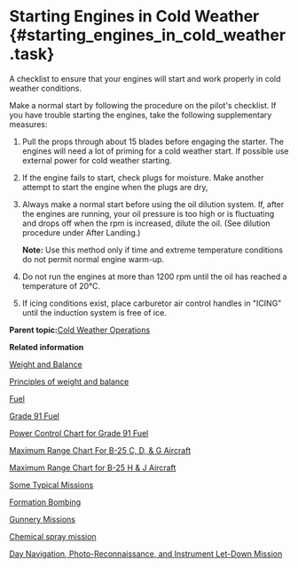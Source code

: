 # Starting Engines in Cold Weather {#starting_engines_in_cold_weather .task}

A checklist to ensure that your engines will start and work properly in cold weather conditions.

Make a normal start by following the procedure on the pilot's checklist. If you have trouble starting the engines, take the following supplementary measures:

1.  Pull the props through about 15 blades before engaging the starter. The engines will need a lot of priming for a cold weather start. If possible use external power for cold weather starting.

2.  If the engine fails to start, check plugs for moisture. Make another attempt to start the engine when the plugs are dry,

3.  Always make a normal start before using the oil dilution system. If, after the engines are running, your oil pressure is too high or is fluctuating and drops off when the rpm is increased, dilute the oil. \(See dilution procedure under After Landing.\)

    **Note:** Use this method only if time and extreme temperature conditions do not permit normal engine warm-up.

4.  Do not run the engines at more than 1200 rpm until the oil has reached a temperature of 20°C.

5.  If icing conditions exist, place carburetor air control handles in "ICING" until the induction system is free of ice.


**Parent topic:**[Cold Weather Operations](../topics/cold_weather_operations.md)

**Related information**  


[Weight and Balance](../topics/WeightAndBalance.md)

[Principles of weight and balance](../topics/PrinciplesOfWeightAndBalance.md)

[Fuel](../topics/fuel.md)

[Grade 91 Fuel](../topics/grade_91_fuel.md)

[Power Control Chart for Grade 91 Fuel](../topics/power_control_chart_for_grade_91_fuel.md)

[Maximum Range Chart For B-25 C, D, & G Aircraft](../topics/maximum_range_chart_for_b_25_c_d_and_g_aircraft.md)

[Maximum Range Chart for B-25 H & J Aircraft](../topics/maximum_range_chart_for_b_25_h_and_j_aircraft.md)

[Some Typical Missions](../topics/some_typical_missions.md)

[Formation Bombing](../topics/formation_bombing.md)

[Gunnery Missions](../topics/gunnery_missions.md)

[Chemical spray mission](../topics/ChemicalSprayMission.md)

[Day Navigation, Photo-Reconnaissance, and Instrument Let-Down Mission](../topics/day_navigation_photo_reconnaissance_and_instrument_let_down_mission.md)

